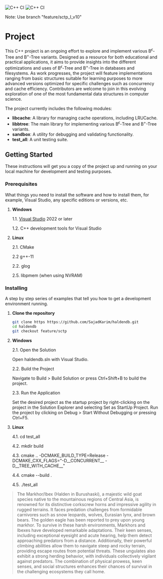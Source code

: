 ![C++ CI](https://github.com/SajadKarim/haldendb/actions/workflows/msbuild.yml/badge.svg)
![C++ CI](https://github.com/SajadKarim/haldendb/actions/workflows/cmake-multi-platform.yml/badge.svg)

Note: Use branch "feature/sctp_I_v10"

# Project

This C++ project is an ongoing effort to explore and implement various B<sup>$\epsilon$</sup>-Tree and B<sup>+</sup>-Tree variants. Designed as a resource for both educational and practical applications, it aims to provide insights into the different optimizations and uses of B<sup>$\epsilon$</sup>-Tree and B<sup>+</sup>-Tree in databases and filesystems. As work progresses, the project will feature implementations ranging from basic structures suitable for learning purposes to more advanced versions optimized for specific challenges such as concurrency and cache efficiency. Contributors are welcome to join in this evolving exploration of one of the most fundamental data structures in computer science.

The project currently includes the following modules:
- **libcache**: A library for managing cache operations, including LRUCache.
- **libbtree**: The main library for implementing various B<sup>$\epsilon$</sup>-Tree and B<sup>+</sup>-Tree variants.
- **sandbox**: A utility for debugging and validating functionality.
- **test_all**: A unit testing suite.

## Getting Started

These instructions will get you a copy of the project up and running on your local machine for development and testing purposes.

### Prerequisites

What things you need to install the software and how to install them, for example, Visual Studio, any specific editions or versions, etc.

1. **Windows**
   
   1.1. [Visual Studio](https://visualstudio.microsoft.com/downloads/) 2022 or later
   
   1.2. C++ development tools for Visual Studio

2. **Linux**

   2.1. CMake
   
   2.2 g++-11

   2.2. glog

   2.5. libpmem (when using NVRAM)
  
### Installing

A step by step series of examples that tell you how to get a development environment running.

1. **Clone the repository**

   ```bash
   git clone https https://github.com/SajadKarim/haldendb.git
   cd haldendb
   git checkout feature/sctp
   
2. **Windows**
   
   2.1. Open the Solution
   
   Open haldendb.sln with Visual Studio.

   2.2. Build the Project

   Navigate to Build > Build Solution or press Ctrl+Shift+B to build the project.

   2.3. Run the Application

   Set the desired project as the startup project by right-clicking on the project in the Solution Explorer and selecting Set as StartUp Project.
   Run the project by clicking on Debug > Start Without Debugging or pressing Ctrl+F5.

4. **Linux**
   
   4.1. cd test_all

   4.2. mkdir build

   4.3. cmake .. -DCMAKE_BUILD_TYPE=Release -DCMAKE_CXX_FLAGS="-D__CONCURRENT__ -D__TREE_WITH_CACHE__"

   4.4. cmake --build .

   4.5. ./test_all

   

> The Markhor/Ibex (Halden in Burushaski), a majestic wild goat species native to the mountainous regions of Central Asia, is renowned for its distinctive corkscrew horns and impressive agility in rugged terrains. It faces predation challenges from formidable carnivores such as snow leopards, wolves, Eurasian lynx, and brown bears. The golden eagle has been reported to prey upon young markhor. To survive in these harsh environments, Markhors and Ibexes have developed remarkable adaptations. Their keen senses, including exceptional eyesight and acute hearing, help them detect approaching predators from a distance. Additionally, their powerful climbing abilities allow them to navigate steep and rocky terrain, providing escape routes from potential threats. These ungulates also exhibit a strong herding behavior, with individuals collectively vigilant against predators. The combination of physical prowess, keen senses, and social structures enhances their chances of survival in the challenging ecosystems they call home.
